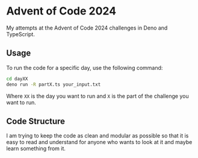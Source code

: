 # Advent of Code 2024

My attempts at the Advent of Code 2024 challenges in Deno and TypeScript.

## Usage

To run the code for a specific day, use the following command:

```sh
cd dayXX
deno run -R partX.ts your_input.txt
```

Where `XX` is the day you want to run and `X` is the part of the challenge you want to run.

## Code Structure

I am trying to keep the code as clean and modular as possible so that it is easy to read and understand for anyone who wants to look at it and maybe learn something from it.
